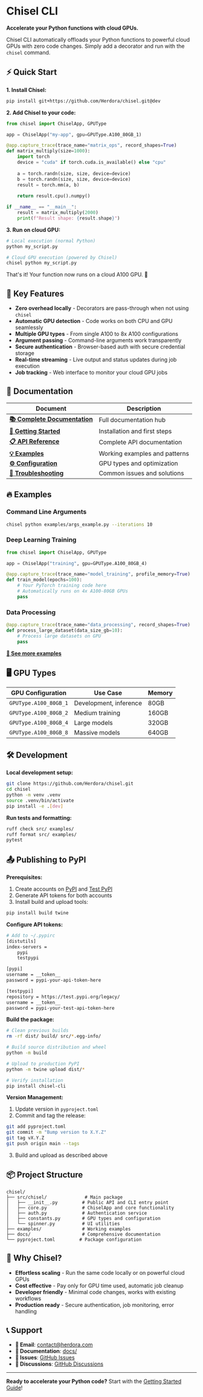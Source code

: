 # Chisel CLI

**Accelerate your Python functions with cloud GPUs.**

Chisel CLI automatically offloads your Python functions to powerful cloud GPUs with zero code changes. Simply add a decorator and run with the `chisel` command.

## ⚡ Quick Start

**1. Install Chisel:**
```bash
pip install git+https://github.com/Herdora/chisel.git@dev
```

**2. Add Chisel to your code:**
```python
from chisel import ChiselApp, GPUType

app = ChiselApp("my-app", gpu=GPUType.A100_80GB_1)

@app.capture_trace(trace_name="matrix_ops", record_shapes=True)
def matrix_multiply(size=1000):
    import torch
    device = "cuda" if torch.cuda.is_available() else "cpu"
    
    a = torch.randn(size, size, device=device)
    b = torch.randn(size, size, device=device)
    result = torch.mm(a, b)
    
    return result.cpu().numpy()

if __name__ == "__main__":
    result = matrix_multiply(2000)
    print(f"Result shape: {result.shape}")
```

**3. Run on cloud GPU:**
```bash
# Local execution (normal Python)
python my_script.py

# Cloud GPU execution (powered by Chisel)
chisel python my_script.py
```

That's it! Your function now runs on a cloud A100 GPU. 🚀

## 🎯 Key Features

- **Zero overhead locally** - Decorators are pass-through when not using `chisel`
- **Automatic GPU detection** - Code works on both CPU and GPU seamlessly  
- **Multiple GPU types** - From single A100 to 8x A100 configurations
- **Argument passing** - Command-line arguments work transparently
- **Secure authentication** - Browser-based auth with secure credential storage
- **Real-time streaming** - Live output and status updates during job execution
- **Job tracking** - Web interface to monitor your cloud GPU jobs

## 📖 Documentation

| Document                                         | Description                   |
| ------------------------------------------------ | ----------------------------- |
| **[📚 Complete Documentation](docs/)**            | Full documentation hub        |
| **[🚀 Getting Started](docs/getting-started.md)** | Installation and first steps  |
| **[📋 API Reference](docs/api-reference.md)**     | Complete API documentation    |
| **[💡 Examples](docs/examples.md)**               | Working examples and patterns |
| **[⚙️ Configuration](docs/configuration.md)**     | GPU types and optimization    |
| **[🔧 Troubleshooting](docs/troubleshooting.md)** | Common issues and solutions   |

## 🔥 Examples

### Command Line Arguments
```bash
chisel python examples/args_example.py --iterations 10
```

### Deep Learning Training
```python
from chisel import ChiselApp, GPUType

app = ChiselApp("training", gpu=GPUType.A100_80GB_4)

@app.capture_trace(trace_name="model_training", profile_memory=True)
def train_model(epochs=100):
    # Your PyTorch training code here
    # Automatically runs on 4x A100-80GB GPUs
    pass
```

### Data Processing
```python
@app.capture_trace(trace_name="data_processing", record_shapes=True)
def process_large_dataset(data_size_gb=10):
    # Process large datasets on GPU
    pass
```

**[👀 See more examples](docs/examples.md)**

## 🖥️ GPU Types

| GPU Configuration     | Use Case               | Memory |
| --------------------- | ---------------------- | ------ |
| `GPUType.A100_80GB_1` | Development, inference | 80GB   |
| `GPUType.A100_80GB_2` | Medium training        | 160GB  |
| `GPUType.A100_80GB_4` | Large models           | 320GB  |
| `GPUType.A100_80GB_8` | Massive models         | 640GB  |

## 🛠️ Development

**Local development setup:**
```bash
git clone https://github.com/Herdora/chisel.git
cd chisel
python -m venv .venv
source .venv/bin/activate
pip install -e .[dev]
```

**Run tests and formatting:**
```bash
ruff check src/ examples/
ruff format src/ examples/
pytest
```

## 📤 Publishing to PyPI

**Prerequisites:**
1. Create accounts on [PyPI](https://pypi.org/account/register/) and [Test PyPI](https://test.pypi.org/account/register/)
2. Generate API tokens for both accounts
3. Install build and upload tools:
```bash
pip install build twine
```

**Configure API tokens:**
```bash
# Add to ~/.pypirc
[distutils]
index-servers =
    pypi
    testpypi

[pypi]
username = __token__
password = pypi-your-api-token-here

[testpypi]
repository = https://test.pypi.org/legacy/
username = __token__
password = pypi-your-test-api-token-here
```

**Build the package:**
```bash
# Clean previous builds
rm -rf dist/ build/ src/*.egg-info/

# Build source distribution and wheel
python -m build

# Upload to production PyPI
python -m twine upload dist/*

# Verify installation
pip install chisel-cli
```

**Version Management:**
1. Update version in `pyproject.toml`
2. Commit and tag the release:
```bash
git add pyproject.toml
git commit -m "Bump version to X.Y.Z"
git tag vX.Y.Z
git push origin main --tags
```
3. Build and upload as described above

## 📦 Project Structure

```
chisel/
├── src/chisel/              # Main package
│   ├── __init__.py         # Public API and CLI entry point  
│   ├── core.py             # ChiselApp and core functionality
│   ├── auth.py             # Authentication service
│   ├── constants.py        # GPU types and configuration
│   └── spinner.py          # UI utilities
├── examples/               # Working examples
├── docs/                   # Comprehensive documentation
└── pyproject.toml         # Package configuration
```

## 🚀 Why Chisel?

- **Effortless scaling** - Run the same code locally or on powerful cloud GPUs
- **Cost effective** - Pay only for GPU time used, automatic job cleanup
- **Developer friendly** - Minimal code changes, works with existing workflows
- **Production ready** - Secure authentication, job monitoring, error handling

## 📞 Support

- **📧 Email**: [contact@herdora.com](mailto:contact@herdora.com)
- **📖 Documentation**: [docs/](docs/)
- **🐛 Issues**: [GitHub Issues](https://github.com/Herdora/chisel/issues)
- **💬 Discussions**: [GitHub Discussions](https://github.com/Herdora/chisel/discussions)

---

**Ready to accelerate your Python code?** Start with the [Getting Started Guide](docs/getting-started.md)!